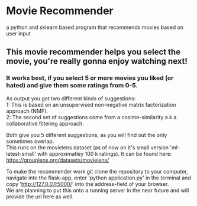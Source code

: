 # Movie Recommender

a python and sklearn based program that recommends movies based on user input

## This movie recommender helps you select the movie, you're really gonna enjoy watching next!
### It works best, if you select 5 or more movies you liked (or hated) and give them some ratings from 0-5.

As output you get two different kinds of suggestions: \
  1: This is based on an unsupervised non-negative matrix factorization approach (NMF). \
  2: The second set of suggestions come from a cosime-similarity a.k.a. collaborative filtering approach.

Both give you 5 different suggestions, as you will find out the only sometimes overlap.
\
This runs on the movielens dataset (as of now on it's small version 'ml-latest-small' with approximatley 100 k ratings). It can be found here:
https://grouplens.org/datasets/movielens/

To make the recommender work git clone the repository to your computer, navigate into the flask-app, enter 'python application.py' in the terminal and copy 'http://127.0.0.1:5000/' into the address-field of your browser. \
We are planning to put this onto a running server in the near future and will provide the url here as well.
